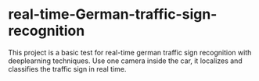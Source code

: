 # real-time-German-traffic-sign-recognition
This project is a basic test for real-time german traffic sign recognition with deeplearning techniques. Use one camera inside the car, it localizes and classifies the traffic sign in real time.
